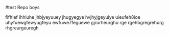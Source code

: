 #test Repo 
boys 

fifhief 
ihhiuhe 
jhbjyeyuuey 
jhugyegye
hvjhyjgeyuiye uieufeh8ioe
uhyfuewgfewyugfeyu
ewfuwe7feguewe
gjrurheurghu rge
rgehbgregrehurg
rhgreurgeuregh
